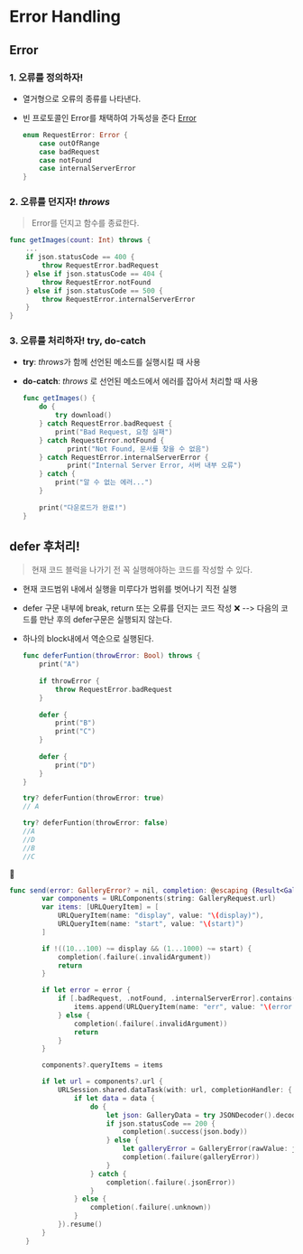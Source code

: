 # Error Handling



## Error 

### 1. 오류를 정의하자!

* 열거형으로 오류의 종류를 나타낸다.

* 빈 프로토콜인 Error를 채택하여 가독성을 준다 [Error](https://developer.apple.com/documentation/swift/error)

  ```swift
  enum RequestError: Error {
      case outOfRange
      case badRequest
      case notFound
      case internalServerError
  }
  ```

  

### 2. 오류를 던지자! *throws*

> Error를 던지고 함수를 종료한다.

```swift
func getImages(count: Int) throws {
    ...
    if json.statusCode == 400 {
        throw RequestError.badRequest
    } else if json.statusCode == 404 {
        throw RequestError.notFound
    } else if json.statusCode == 500 {
        throw RequestError.internalServerError
    }
}
```



### 3. 오류를 처리하자! try, do-catch

* **try**: *throws*가 함께 선언된 메소드를 실행시킬 때 사용

* **do-catch**: *throws* 로 선언된 메소드에서 에러를 잡아서 처리할 때 사용

  ```swift
  func getImages() {
      do {
          try download()
      } catch RequestError.badRequest {
          print("Bad Request, 요청 실패")
      } catch RequestError.notFound {
             print("Not Found, 문서를 찾을 수 없음")
      } catch RequestError.internalServerError {
             print("Internal Server Error, 서버 내부 오류")
      } catch {
          print("알 수 없는 에러...")
      }
   
      print("다운로드가 완료!")
  }
  ```

  

## defer 후처리!

> 현재 코드 블럭을 나가기 전 꼭 실행해야하는 코드를 작성할 수 있다.

* 현재 코드범위 내에서 실행을 미루다가 범위를 벗어나기 직전 실행

* defer 구문 내부에 break, return 또는 오류를 던지는 코드 작성 ❌   --> 다음의 코드를 만난 후의 defer구문은 실행되지 않는다.

* 하나의 block내에서 역순으로 실행된다.

  ```swift
  func deferFuntion(throwError: Bool) throws {
      print("A")
      
      if throwError {
          throw RequestError.badRequest
      }
      
      defer {
          print("B")
          print("C")
      }
      
      defer {
          print("D")
      }
  }
  
  try? deferFuntion(throwError: true)
  // A
  
  try? deferFuntion(throwError: false)
  //A
  //D
  //B
  //C
  ```



🤔 

```swift
func send(error: GalleryError? = nil, completion: @escaping (Result<GalleryData.Body, GalleryError>) -> Void) {
        var components = URLComponents(string: GalleryRequest.url)
        var items: [URLQueryItem] = [
            URLQueryItem(name: "display", value: "\(display)"),
            URLQueryItem(name: "start", value: "\(start)")
        ]

        if !((10...100) ~= display && (1...1000) ~= start) {
            completion(.failure(.invalidArgument))
            return
        }

        if let error = error {
            if [.badRequest, .notFound, .internalServerError].contains(error) {
                items.append(URLQueryItem(name: "err", value: "\(error.rawValue)"))
            } else {
                completion(.failure(.invalidArgument))
                return
            }
        }

        components?.queryItems = items

        if let url = components?.url {
            URLSession.shared.dataTask(with: url, completionHandler: { data, response, error in
                if let data = data {
                    do {
                        let json: GalleryData = try JSONDecoder().decode(GalleryData.self, from: data)
                        if json.statusCode == 200 {
                            completion(.success(json.body))
                        } else {
                            let galleryError = GalleryError(rawValue: json.statusCode) ?? .unknown
                            completion(.failure(galleryError))
                        }
                    } catch {
                        completion(.failure(.jsonError))
                    }
                } else {
                    completion(.failure(.unknown))
                }
            }).resume()
        }
    }
```


